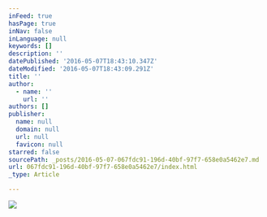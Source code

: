 ```yaml
---
inFeed: true
hasPage: true
inNav: false
inLanguage: null
keywords: []
description: ''
datePublished: '2016-05-07T18:43:10.347Z'
dateModified: '2016-05-07T18:43:09.291Z'
title: ''
author:
  - name: ''
    url: ''
authors: []
publisher:
  name: null
  domain: null
  url: null
  favicon: null
starred: false
sourcePath: _posts/2016-05-07-067fdc91-196d-40bf-97f7-658e0a5462e7.md
url: 067fdc91-196d-40bf-97f7-658e0a5462e7/index.html
_type: Article

---
```

![](https://the-grid-user-content.s3-us-west-2.amazonaws.com/dffb456c-3497-4a4f-ae4a-c1bba89a9349.jpg)